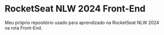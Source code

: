 # RocketSeat NLW 2024 Front-End

Meu próprio repositório usado para aprendizado na RocketSeat NLW 2024 na rota Front-End.
